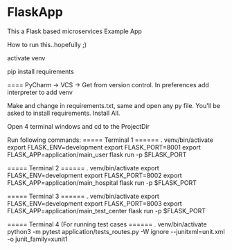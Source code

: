 # FlaskApp
This a Flask based microservices Example App

How to run this..hopefully ;)

activate venv

pip install requirements


====
PyCharm -> VCS -> Get from version control.
In preferences add interpreter to add venv

Make and change in requirements.txt, same and open any py file. You'll be asked to install requirements. Install All.

Open 4 terminal windows and cd to the ProjectDir

Run following commands:
===== Terminal 1 ======
. venv/bin/activate
export FLASK_ENV=development
export FLASK_PORT=8001
export FLASK_APP=application/main_user
flask run -p $FLASK_PORT

===== Terminal 2 ======
. venv/bin/activate
export FLASK_ENV=development
export FLASK_PORT=8002
export FLASK_APP=application/main_hospital
flask run -p $FLASK_PORT

===== Terminal 3 ======
. venv/bin/activate
export FLASK_ENV=development
export FLASK_PORT=8003
export FLASK_APP=application/main_test_center
flask run -p $FLASK_PORT


===== Terminal 4 (For running test cases ======
. venv/bin/activate
python3 -m pytest application/tests_routes.py -W ignore --junitxml=unit.xml -o junit_family=xunit1


